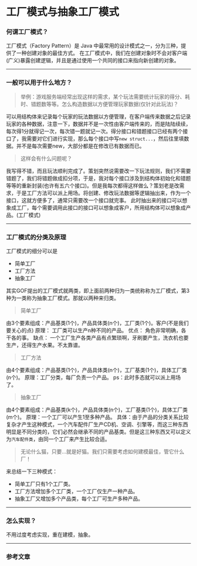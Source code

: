# 工厂模式与抽象工厂模式

### 何谓工厂模式？
工厂模式（Factory Pattern）是 Java 中最常用的设计模式之一，分为三种，提供了一种创建对象的最佳方式。
在工厂模式中，我们在创建对象时不会对客户端(广义)暴露创建逻辑，并且是通过使用一个共同的接口来指向新创建的对象。


-----
### 一般可以用于什么地方？

> 举例：游戏服务端经常出现这样的需求，某个玩法需要统计玩家的得分、耗时、错题数等等。怎么构造数据以方便管理玩家数据(仅针对此玩法)？

可以用结构体来记录每个玩家的玩法数据以方便管理，在客户端传来数据之后记录玩家的各种数据，注意一下，数据并不是一次性由客户端传来的，而是陆陆续续，每次得1分就得记一次，每次错一题就记一次。得分接口和错题接口已经有两个接口了，我需要对它们进行实现，那么每个接口中写`new struct...`，然后往里填数据。并不是每次需要new，大部分都是在修改已有数据而已。

> 这样会有什么问题呢？

我写得不错，而且玩法顺利完成了。策划突然说需要改一下玩法规则，我们不需要错题了，我们将错题做成扣分项，于是，我对每个接口涉及到结构体初始化和错题等等的重新封装(也许有五六个接口)。但是我每次都得这样做么？策划老是改需求，于是工厂方法可以派上用场。将创建、修改玩法数据等逻辑抽出来，作为一个接口，这就方便多了，通常只需要改一个接口就完事。
此时抽出来的接口可以想象成工厂，每个需要调用此接口的接口可以想象成客户，所用结构体可以想象成产品。(工厂模式)



-----
### 工厂模式的分类及原理

工厂模式的细分可以是
- 简单工厂
- 工厂方法
- 抽象工厂

其实GOF提出的工厂模式就两类，即上面前两种归为一类统称称为工厂模式，第3种为一类称为抽象工厂模式。那就以两种来归类。

> 简单工厂

由3个要素组成：产品基类(1个)，产品具体类(n个)，工厂类(1个)。客户(不是我们要关心的点)
原理： 工厂类可以生产n种不同的产品。
优点： 角色非常明确，各干各的事。
缺点： 一个工厂生产各类产品有点繁琐啊，牙刷要产生，洗衣机也要生产，还得生产水果。不太靠谱。

> 工厂方法

由4个要素组成：产品基类(1个)，产品具体类(n个)，工厂基类(1个)，具体工厂类(n个)。
原理：工厂分类，每厂负责一个产品。
ps：此时多态就可以派上用场了。

> 抽象工厂

由4个要素组成：产品基类(k个)，产品具体类(n个)，工厂基类(1个)，具体工厂类(m个)。
原理：一个工厂可以产生1至多种产品。
具体：由于产品的分类关系比较复杂才产生这种模式，一个汽车配件厂生产CD机、空调、引擎等，而这三种东西明显是不同分类的，它们必然会继承不同的产品基类。但是这三种东西又可以定义为`汽车配件类`，由同一个工厂来产生比较合适。

> 无论什么猫，只要...就是好猫。我们只需要考虑如何建模最佳，管它什么厂！

来总结一下三种模式：
- 简单工厂只有1个工厂类。
- 工厂方法增加多个工厂类，一个工厂仅生产一种产品。
- 抽象工厂又增加多个产品类，每个工厂可生产多种产品。

-----
### 怎么实现？

不用过度考虑实现，重在建模，抽象。


------
### 参考文章


